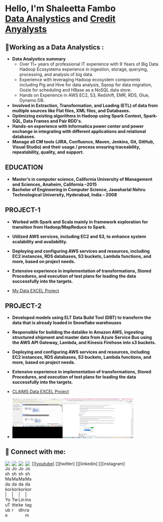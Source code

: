 <h1>Hello, I'm Shaleetta Fambo <br/><a href="https://github.com/fambosda"> Data Analystics</a> and <a href="https://www.linkedin.com/in/shaleettafambo/"> Credit Anyalysts </a>


<h2>🏢Working as a Data Analystics :</h2>

- <b>Data Analystics summary</b>
  - Over 11+ years of professional IT experience with 9 Years of Big Data Hadoop Ecosystems experience in ingestion, storage, querying, processing, and analysis of big data.
  - Experience with leveraging Hadoop ecosystem components including Pig and Hive for data analysis, Sqoop for data migration, Oozie for scheduling and HBase as a NoSQL data store.
  - Hands on Experience in AWS EC2, S3, Redshift, EMR, RDS, Glue, Dynamo DB.
- <b>Involved in Extraction, Transformation, and Loading (ETL) of data from multiple sources like Flat files, XML files, and Databases.</b>
- <b>Optimizing existing algorithms in Hadoop using Spark Context, Spark-SQL, Data Frames and Pair RDD's.</b>
- <b>Hands-on experience with Informatica power center and power exchange in integrating with different applications and relational databases.</b>
- <b>Manage all CM tools (JIRA, Confluence, Maven, Jenkins, Git, GitHub, Visual Studio) and their usage / process ensuring traceability, repeatability, quality, and support.</b>

<h2>EDUCATION</h2>

- <b>Master’s in computer science, California University of Management and Sciences, Anaheim, California –2015</b>
- <b>Bachelor of Engineering in Computer Science, Jawaharlal Nehru Technological University, Hyderabad, India – 2008</b>

<h2>PROJECT-1</h2>

- <b>Worked with Spark and Scala mainly in framework exploration for transition from Hadoop/MapReduce to Spark.</b>
- <b>Utilized AWS services, including EC2 and S3, to enhance system scalability and availability. </b>

- <b>Deploying and configuring AWS services and resources, including EC2 instances, RDS databases, S3 buckets, Lambda functions, and more, based on project needs.</b>

- <b>Extensive experience in implementation of transformations, Stored Procedures, and execution of test plans for loading the data successfully into the targets.</b>
  
  
- [My Data EXCEL Project](https://github.com/sukumar8455/Project_1/tree/main)

<h2>PROJECT-2</h2>

- <b>Developed models using ELT Data Build Tool (DBT) to transform the data that is already loaded in Snowflake warehouses</b>
- <b>Responsible for building the datalike in Amazon AWS, ingesting structured shipment and master data from Azure Service Bus using the AWS API Gateway, Lambda, and Kinesis Firehose into s3 buckets.</b>

- <b>Deploying and configuring AWS services and resources, including EC2 instances, RDS databases, S3 buckets, Lambda functions, and more, based on project needs.</b>

- <b>Extensive experience in implementation of transformations, Stored Procedures, and execution of test plans for loading the data successfully into the targets.</b>
    
- [CLAIMS Data EXCEL Project](https://github.com/sukumar8455/project_2)

- <kbd><img width="397" alt="image" src="https://github.com/sukumar8455/project_2/blob/main/Excel_png.png"></kbd>


<h2>📱 Connect with me:</h2>

[<img align="left" alt="JoshMadakor | YouTube" width="22px" src="https://cdn.jsdelivr.net/npm/simple-icons@v3/icons/youtube.svg" />][[youtube](https://www.youtube.com/watch?v=0FH8JSTl71I)]
[<img align="left" alt="JoshMadakor | Twitter" width="22px" src="https://cdn.jsdelivr.net/npm/simple-icons@v3/icons/twitter.svg" />][twitter]
[<img align="left" alt="JoshMadakor | LinkedIn" width="22px" src="https://cdn.jsdelivr.net/npm/simple-icons@v3/icons/linkedin.svg" />][linkedin]
[<img align="left" alt="JoshMadakor | Instagram" width="22px" src="https://cdn.jsdelivr.net/npm/simple-icons@v3/icons/instagram.svg" />][instagram]

<!---
Fambosda/Fambosda is a ✨ special ✨ repository because its `README.md` (this file) appears on your GitHub profile.
You can click the Preview link to take a look at your changes.
--->
